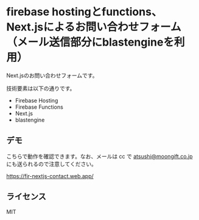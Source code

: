# firebase hostingとfunctions、Next.jsによるお問い合わせフォーム（メール送信部分にblastengineを利用）

Next.jsのお問い合わせフォームです。

技術要素は以下の通りです。

- Firebase Hosting
- Firebase Functions
- Next.js
- blastengine

## デモ

こちらで動作を確認できます。なお、メールは cc で atsushi@moongift.co.jp にも送られるので注意してください。

https://fir-nextjs-contact.web.app/

## ライセンス

MIT

